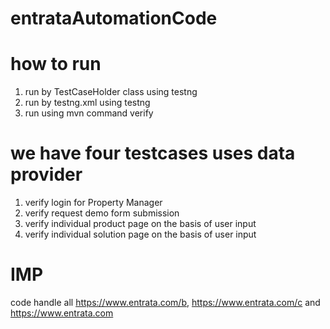 # entrataAutomationCode
# how to run 
1. run by TestCaseHolder class using testng
2. run by testng.xml using testng
3. run using mvn command verify

# we have four testcases uses data provider
1. verify login for Property Manager
2. verify request demo form submission
3. verify individual product page on the basis of user input
4. verify individual solution page on the basis of user input

# IMP
code handle all https://www.entrata.com/b, https://www.entrata.com/c and https://www.entrata.com
